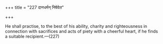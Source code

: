 +++
title = "227 दानधर्मन् निषेवेत"

+++

He shall practise, to the best of his ability, charity and righteousness in connection with sacrifices and acts of piety with a cheerful heart, if he finds a suitable recipient.—(227)